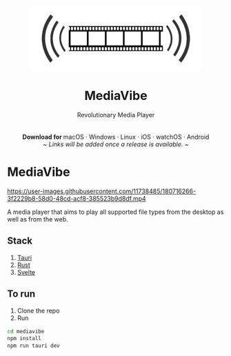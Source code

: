 <p align="center">
  <a href="#">
  </a>
  <p align="center">
   <img width="400" height="150" src="https://raw.githubusercontent.com/KunalKatiyar/mediavibe/master/src/static/images/logo.png" alt="Logo">
  </p>
  <h1 align="center"><b>MediaVibe</b></h1>
  <p align="center">
  Revolutionary Media Player
    <br />
    <br />
    <br />
    <b>Download for </b>
    macOS
    ·
    Windows
    ·
    Linux
    ·
    iOS
    ·
    watchOS
    ·
    Android
    <br />
    <i>~ Links will be added once a release is available. ~</i>
  </p>
</p>

# MediaVibe

https://user-images.githubusercontent.com/11738485/180716266-3f2229b8-58d0-48cd-acf8-385523b9d8df.mp4

A media player that aims to play all supported file types from the desktop as well as from the web.

## Stack

1. [Tauri](https://tauri.io/)
2. [Rust](https://www.rust-lang.org/)
3. [Svelte](https://svelte.dev/)

## To run

1. Clone the repo
2. Run

```bash
cd mediavibe
npm install
npm run tauri dev
```

